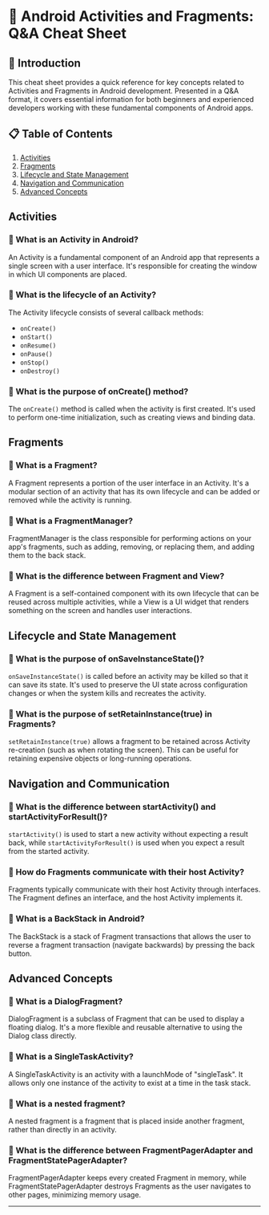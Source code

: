 # 📱 Android Activities and Fragments: Q&A Cheat Sheet

## 🚀 Introduction

This cheat sheet provides a quick reference for key concepts related to Activities and Fragments in Android development. Presented in a Q&A format, it covers essential information for both beginners and experienced developers working with these fundamental components of Android apps.

## 📋 Table of Contents

1. [Activities](#activities)
2. [Fragments](#fragments)
3. [Lifecycle and State Management](#lifecycle-and-state-management)
4. [Navigation and Communication](#navigation-and-communication)
5. [Advanced Concepts](#advanced-concepts)

## Activities

### 🔹 What is an Activity in Android?
An Activity is a fundamental component of an Android app that represents a single screen with a user interface. It's responsible for creating the window in which UI components are placed.

### 🔹 What is the lifecycle of an Activity?
The Activity lifecycle consists of several callback methods:
- `onCreate()`
- `onStart()`
- `onResume()`
- `onPause()`
- `onStop()`
- `onDestroy()`

### 🔹 What is the purpose of onCreate() method?
The `onCreate()` method is called when the activity is first created. It's used to perform one-time initialization, such as creating views and binding data.

## Fragments

### 🔹 What is a Fragment?
A Fragment represents a portion of the user interface in an Activity. It's a modular section of an activity that has its own lifecycle and can be added or removed while the activity is running.

### 🔹 What is a FragmentManager?
FragmentManager is the class responsible for performing actions on your app's fragments, such as adding, removing, or replacing them, and adding them to the back stack.

### 🔹 What is the difference between Fragment and View?
A Fragment is a self-contained component with its own lifecycle that can be reused across multiple activities, while a View is a UI widget that renders something on the screen and handles user interactions.

## Lifecycle and State Management

### 🔹 What is the purpose of onSaveInstanceState()?
`onSaveInstanceState()` is called before an activity may be killed so that it can save its state. It's used to preserve the UI state across configuration changes or when the system kills and recreates the activity.

### 🔹 What is the purpose of setRetainInstance(true) in Fragments?
`setRetainInstance(true)` allows a fragment to be retained across Activity re-creation (such as when rotating the screen). This can be useful for retaining expensive objects or long-running operations.

## Navigation and Communication

### 🔹 What is the difference between startActivity() and startActivityForResult()?
`startActivity()` is used to start a new activity without expecting a result back, while `startActivityForResult()` is used when you expect a result from the started activity.

### 🔹 How do Fragments communicate with their host Activity?
Fragments typically communicate with their host Activity through interfaces. The Fragment defines an interface, and the host Activity implements it.

### 🔹 What is a BackStack in Android?
The BackStack is a stack of Fragment transactions that allows the user to reverse a fragment transaction (navigate backwards) by pressing the back button.

## Advanced Concepts

### 🔹 What is a DialogFragment?
DialogFragment is a subclass of Fragment that can be used to display a floating dialog. It's a more flexible and reusable alternative to using the Dialog class directly.

### 🔹 What is a SingleTaskActivity?
A SingleTaskActivity is an activity with a launchMode of "singleTask". It allows only one instance of the activity to exist at a time in the task stack.

### 🔹 What is a nested fragment?
A nested fragment is a fragment that is placed inside another fragment, rather than directly in an activity.

### 🔹 What is the difference between FragmentPagerAdapter and FragmentStatePagerAdapter?
FragmentPagerAdapter keeps every created Fragment in memory, while FragmentStatePagerAdapter destroys Fragments as the user navigates to other pages, minimizing memory usage.

---